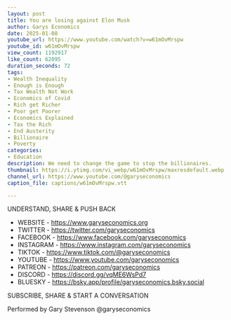 ```yaml
---
layout: post
title: You are losing against Elon Musk
author: Garys Economics
date: 2025-01-08
youtube_url: https://www.youtube.com/watch?v=w61mOvMrspw
youtube_id: w61mOvMrspw
view_count: 1192917
like_count: 62095
duration_seconds: 72
tags:
- Wealth Inequality
- Enough is Enough
- Tax Wealth Not Work
- Economics of Covid
- Rich get Richer
- Poor get Poorer
- Economics Explained
- Tax the Rich
- End Austerity
- Billionaire
- Poverty
categories:
- Education
description: We need to change the game to stop the billionaires.
thumbnail: https://i.ytimg.com/vi_webp/w61mOvMrspw/maxresdefault.webp
channel_url: https://www.youtube.com/@garyseconomics
caption_file: captions/w61mOvMrspw.vtt

---
```


UNDERSTAND, SHARE & PUSH BACK

- WEBSITE - https://www.garyseconomics.org
- TWITTER  - https://twitter.com/garyseconomics
- FACEBOOK - https://www.facebook.com/garyseconomics
- INSTAGRAM  - https://www.instagram.com/garyseconomics
- TIKTOK - https://www.tiktok.com/@garyseconomics
- YOUTUBE -  https://www.youtube.com/garyseconomics
- PATREON - https://patreon.com/garyseconomics
- DISCORD - https://discord.gg/vqME6WsPd7
- BLUESKY - https://bsky.app/profile/garyseconomics.bsky.social

SUBSCRIBE, SHARE & START A CONVERSATION

Performed by Gary Stevenson
@garyseconomics
